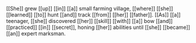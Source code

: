 [[She]] grew [[up]] [[in]] [[a]] small farming village, [[where]] [[she]] [[learned]] [[to]] hunt [[and]] track [[from]] [[her]] [[father]]. [[As]] [[a]] teenager, [[she]] discovered [[her]] [[skill]] [[with]] [[a]] bow [[and]] [[practiced]] [[in]] [[secret]], honing [[her]] abilities until [[she]] [[became]] [[an]] expert marksman.